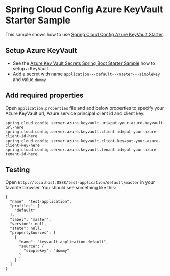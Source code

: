 # Spring Cloud Config Azure KeyVault Starter Sample

This sample shows how to use [Spring Cloud Config Azure KeyVault Starter](../spring-cloud-config-azure-keyvault-starter/).

## Setup Azure KeyVault

* See the [Azure Key Vault Secrets Spring Boot Starter Sample](https://github.com/Azure/azure-sdk-for-java/tree/master/sdk/spring/azure-spring-boot-samples/azure-spring-boot-sample-keyvault-secrets#setup-azure-key-vault)
how to setup a KeyVault.
* Add a secret with name `application---default---master---simplekey` and value `dummy`

## Add required properties

Open `application.properties` file and add below properties to specify your Azure KeyVault url, Azure service principal client id and client key.
```
spring.cloud.config.server.azure.keyvault.uri=put-your-azure-keyvault-url-here
spring.cloud.config.server.azure.keyvault.client-id=put-your-azure-client-id-here
spring.cloud.config.server.azure.keyvault.client-key=put-your-azure-client-key-here
spring.cloud.config.server.azure.keyvault.tenant-id=put-your-azure-tenant-id-here
```

## Testing

Open `http://localhost:8888/test-application/default/master` in your favorite browser. You should see something like this:

```
{
  "name": "test-application",
  "profiles": [
    "default"
  ],
  "label": "master",
  "version": null,
  "state": null,
  "propertySources": [
    {
      "name": "keyvault-application-default",
      "source": {
        "simplekey": "dummy"
      }
    }
  ]
}
```
